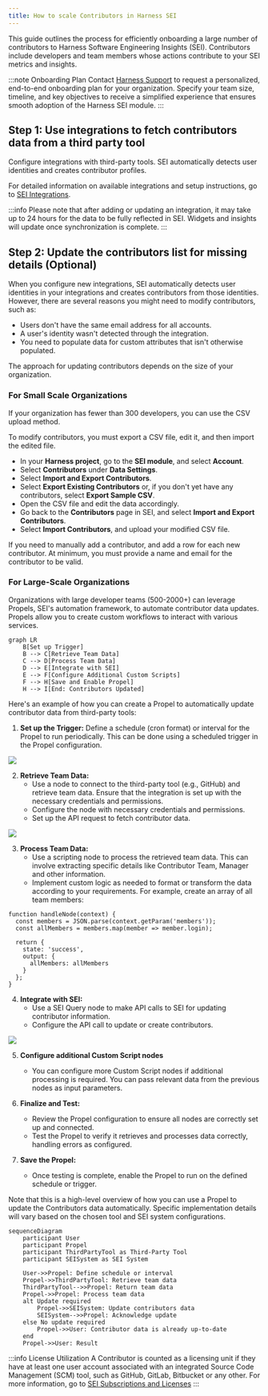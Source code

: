 ```yaml
---
title: How to scale Contributors in Harness SEI
---
```

This guide outlines the process for efficiently onboarding a large number of contributors to Harness Software Engineering Insights (SEI). Contributors include developers and team members whose actions contribute to your SEI metrics and insights.

:::note Onboarding Plan
Contact [Harness Support](mailto:support@harness.io) to request a personalized, end-to-end onboarding plan for your organization. Specify your team size, timeline, and key objectives to receive a simplified experience that ensures smooth adoption of the Harness SEI module.
:::

## Step 1: Use integrations to fetch contributors data from a third party tool

Configure integrations with third-party tools. SEI automatically detects user identities and creates contributor profiles.

For detailed information on available integrations and setup instructions, go to [SEI Integrations](/docs/software-engineering-insights/sei-integrations/sei-integrations-overview). 

:::info
Please note that after adding or updating an integration, it may take up to 24 hours for the data to be fully reflected in SEI. Widgets and insights will update once synchronization is complete.
:::

## Step 2: Update the contributors list for missing details (Optional)

When you configure new integrations, SEI automatically detects user identities in your integrations and creates contributors from those identities. However, there are several reasons you might need to modify contributors, such as:

* Users don't have the same email address for all accounts.
* A user's identity wasn't detected through the integration.
* You need to populate data for custom attributes that isn't otherwise populated.

The approach for updating contributors depends on the size of your organization.

### For Small Scale Organizations

If your organization has fewer than 300 developers, you can use the CSV upload method.

To modify contributors, you must export a CSV file, edit it, and then import the edited file.

* In your **Harness project**, go to the **SEI module**, and select **Account**.
* Select **Contributors** under **Data Settings**.
* Select **Import and Export Contributors**.
* Select **Export Existing Contributors** or, if you don't yet have any contributors, select **Export Sample CSV**.
* Open the CSV file and edit the data accordingly.
* Go back to the **Contributors** page in SEI, and select **Import and Export Contributors**.
* Select **Import Contributors**, and upload your modified CSV file.

If you need to manually add a contributor, and add a row for each new contributor. At minimum, you must provide a name and email for the contributor to be valid.

### For Large-Scale Organizations

Organizations with large developer teams (500-2000+) can leverage Propels, SEI's automation framework, to automate contributor data updates. Propels allow you to create custom workflows to interact with various services.

```mermaid
graph LR
    B[Set up Trigger]
    B --> C[Retrieve Team Data]
    C --> D[Process Team Data]
    D --> E[Integrate with SEI]
    E --> F[Configure Additional Custom Scripts]
    F --> H[Save and Enable Propel]
    H --> I[End: Contributors Updated]
```

Here's an example of how you can create a Propel to automatically update contributor data from third-party tools:

1. **Set up the Trigger:** Define a schedule (cron format) or interval for the Propel to run periodically. This can be done using a scheduled trigger in the Propel configuration.

![](../static/sei-kb-article101.png)

2. **Retrieve Team Data:**
   - Use a node to connect to the third-party tool (e.g., GitHub) and retrieve team data. Ensure that the integration is set up with the necessary credentials and permissions.
   - Configure the node with necessary credentials and permissions.
   - Set up the API request to fetch contributor data.

![](../static/sei-kb-article102.png)

3. **Process Team Data:**
   - Use a scripting node to process the retrieved team data. This can involve extracting specific details like Contributor Team, Manager and other information.
   - Implement custom logic as needed to format or transform the data according to your requirements. For example, create an array of all team members:

```golang
function handleNode(context) {
  const members = JSON.parse(context.getParam('members'));
  const allMembers = members.map(member => member.login);
  
  return { 
    state: 'success',
    output: { 
      allMembers: allMembers
    } 
  };
}
```

4. **Integrate with SEI:**
   - Use a SEI Query node to make API calls to SEI for updating contributor information.
   - Configure the API call to update or create contributors. 

![](../static/sei-kb-103.png)

5. **Configure additional Custom Script nodes**
   - You can configure more Custom Script nodes if additional processing is required. You can pass relevant data from the previous nodes as input parameters.

6. **Finalize and Test:**
   - Review the Propel configuration to ensure all nodes are correctly set up and connected.
   - Test the Propel to verify it retrieves and processes data correctly, handling errors as configured.

7. **Save the Propel:**
   - Once testing is complete, enable the Propel to run on the defined schedule or trigger.

Note that this is a high-level overview of how you can use a Propel to update the Contributors data automatically. Specific implementation details will vary based on the chosen tool and SEI system configurations.


```mermaid
sequenceDiagram
    participant User
    participant Propel
    participant ThirdPartyTool as Third-Party Tool
    participant SEISystem as SEI System

    User->>Propel: Define schedule or interval
    Propel->>ThirdPartyTool: Retrieve team data
    ThirdPartyTool-->>Propel: Return team data
    Propel->>Propel: Process team data
    alt Update required
        Propel->>SEISystem: Update contributors data
        SEISystem-->>Propel: Acknowledge update
    else No update required
        Propel->>User: Contributor data is already up-to-date
    end
    Propel->>User: Result
```


:::info License Utilization
A Contributor is counted as a licensing unit if they have at least one user account associated with an integrated Source Code Management (SCM) tool, such as GitHub, GitLab, Bitbucket or any other. For more information, go to [SEI Subscriptions and Licenses](/docs/software-engineering-insights/get-started/sei-subscription-and-licensing)
:::